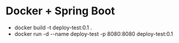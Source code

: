 # Docker + Spring Boot

* docker build -t deploy-test:0.1 .
* docker run -d --name deploy-test -p 8080:8080 deploy-test:0.1